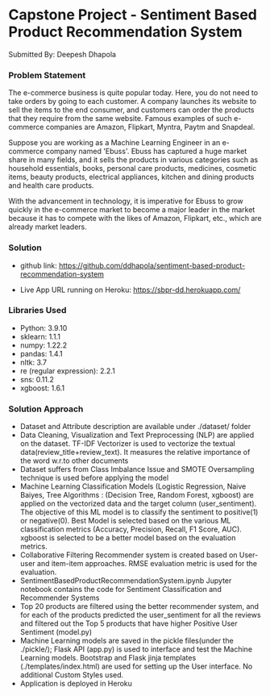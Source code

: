 # Capstone Project - Sentiment Based Product Recommendation System

Submitted By: Deepesh Dhapola

### Problem Statement

The e-commerce business is quite popular today. Here, you do not need to take orders by going to each customer. A company launches its website to sell the items to the end consumer, and customers can order the products that they require from the same website. Famous examples of such e-commerce companies are Amazon, Flipkart, Myntra, Paytm and Snapdeal.

 Suppose you are working as a Machine Learning Engineer in an e-commerce company named 'Ebuss'. Ebuss has captured a huge market share in many fields, and it sells the products in various categories such as household essentials, books, personal care products, medicines, cosmetic items, beauty products, electrical appliances, kitchen and dining products and health care products.

 With the advancement in technology, it is imperative for Ebuss to grow quickly in the e-commerce market to become a major leader in the market because it has to compete with the likes of Amazon, Flipkart, etc., which are already market leaders.

### Solution

* github link: https://github.com/ddhapola/sentiment-based-product-recommendation-system

* Live App URL running on Heroku: https://sbpr-dd.herokuapp.com/

### Libraries Used

* Python: 3.9.10
* sklearn: 1.1.1
* numpy: 1.22.2
* pandas: 1.4.1
* nltk: 3.7
* re (regular expression): 2.2.1
* sns: 0.11.2
* xgboost: 1.6.1

### Solution Approach

* Dataset and Attribute description are available under ./dataset/ folder
* Data Cleaning, Visualization and Text Preprocessing (NLP) are applied on the dataset. TF-IDF Vectorizer is used to vectorize the textual data(review_title+review_text). It measures the relative importance of the word w.r.to other documents
* Dataset suffers from Class Imbalance Issue and SMOTE Oversampling technique is used before applying the model
* Machine Learning Classification Models (Logistic Regression, Naive Baiyes, Tree Algorithms : (Decision Tree, Random Forest, xgboost) are applied on the vectorized data and the target column (user_sentiment). The objective of this ML model is to classify the sentiment to positive(1) or negative(0). Best Model is selected based on the various ML classification metrics (Accuracy, Precision, Recall, F1 Score, AUC). xgboost is selected to be a better model based on the evaluation metrics.
*  Collaborative Filtering Recommender system is created based on User-user and item-item approaches. RMSE evaluation metric is used for the evaluation.
*  SentimentBasedProductRecommendationSystem.ipynb Jupyter notebook contains the code for Sentiment Classification and Recommender Systems
*  Top 20 products are filtered using the better recommender system, and for each of the products predicted the user_sentiment for all the reviews and filtered out the Top 5 products that have higher Positive User Sentiment (model.py)
*  Machine Learning models are saved in the pickle files(under the ./pickle/); Flask API (app.py) is used to interface and test the Machine Learning models. Bootstrap and Flask jinja templates (./templates/index.html) are used for setting up the User interface. No additional Custom Styles used.
*  Application is deployed in Heroku 



